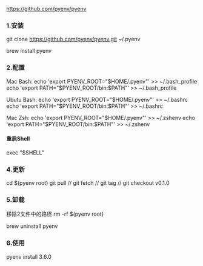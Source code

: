 
https://github.com/pyenv/pyenv


### 1.安装

git clone https://github.com/pyenv/pyenv.git ~/.pyenv

brew install pyenv

### 2.配置

Mac Bash:
echo 'export PYENV_ROOT="$HOME/.pyenv"' >> ~/.bash_profile
echo 'export PATH="$PYENV_ROOT/bin:$PATH"' >> ~/.bash_profile

Ubutu Bash:
echo 'export PYENV_ROOT="$HOME/.pyenv"' >> ~/.bashrc
echo 'export PATH="$PYENV_ROOT/bin:$PATH"' >> ~/.bashrc

Mac Zsh:
echo 'export PYENV_ROOT="$HOME/.pyenv"' >> ~/.zshenv
echo 'export PATH="$PYENV_ROOT/bin:$PATH"' >> ~/.zshenv


#### 重启Shell
exec "$SHELL"

### 4.更新 

cd $(pyenv root)
git pull 
// git fetch 
// git tag 
// git checkout v0.1.0

### 5.卸载

移除2文件中的路径
rm -rf $(pyenv root)

brew uninstall pyenv 

### 6.使用

pyenv install 3.6.0

